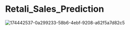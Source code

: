 # Retali_Sales_Prediction

![174442537-0a299233-58b6-4ebf-9208-a62f5a7d82c5](https://user-images.githubusercontent.com/112894345/206712267-9fb9af1f-6ada-4504-9365-993407ac11c6.png)
